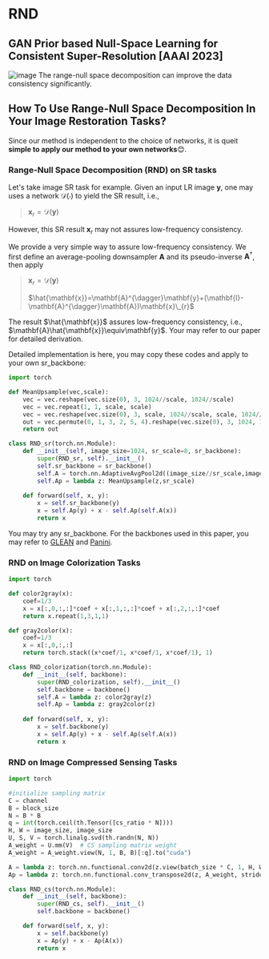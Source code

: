 # RND
## GAN Prior based Null-Space Learning for Consistent Super-Resolution [AAAI 2023] 

![image](https://user-images.githubusercontent.com/95485229/203699143-7d73ab43-7e40-4cdb-9cd1-d4293181f223.png)
The range-null space decomposition can improve the data consistency significantly. 

## How To Use Range-Null Space Decomposition In Your Image Restoration Tasks?
Since our method is independent to the choice of networks, it is queit **simple to apply our method to your own networks**😊. 

### Range-Null Space Decomposition (RND) on SR tasks
Let's take image SR task for example. Given an input LR image $\mathbf{y}$, one may uses a network $\mathcal{D}(\cdot)$ to yield the SR result, i.e.,

> $\mathbf{x}_{r}=\mathcal{D}(\mathbf{y})$

However, this SR result $\mathbf{x}_{r}$ may not assures low-frequency consistency.

We provide a very simple way to assure low-frequency consistency. We first define an average-pooling downsampler $\mathbf{A}$ and its pseudo-inverse $\mathbf{A}^{\dagger}$, then apply

> $\mathbf{x}_{r}=\mathcal{D}(\mathbf{y})$
> 
> $\hat{\mathbf{x}}=\mathbf{A}^{\dagger}\mathbf{y}+(\mathbf{I}-\mathbf{A}^{\dagger}\mathbf{A})\mathbf{x}\_{r}$

The result $\hat{\mathbf{x}}$ assures low-frequency consistency, i.e., $\mathbf{A}\hat{\mathbf{x}}\equiv\mathbf{y}$. Your may refer to our paper for detailed derivation.

Detailed implementation is here, you may copy these codes and apply to your own sr_backbone:

```python
import torch

def MeanUpsample(vec,scale):
    vec = vec.reshape(vec.size(0), 3, 1024//scale, 1024//scale)
    vec = vec.repeat(1, 1, scale, scale)
    vec = vec.reshape(vec.size(0), 3, scale, 1024//scale, scale, 1024//scale)
    out = vec.permute(0, 1, 3, 2, 5, 4).reshape(vec.size(0), 3, 1024, 1024)
    return out

class RND_sr(torch.nn.Module):
    def __init__(self, image_size=1024, sr_scale=8, sr_backbone):
        super(RND_sr, self).__init__()
        self.sr_backbone = sr_backbone()
        self.A = torch.nn.AdaptiveAvgPool2d((image_size//sr_scale,image_size//sr_scale))
        self.Ap = lambda z: MeanUpsample(z,sr_scale)
        
    def forward(self, x, y): 
        x = self.sr_backbone(y)
        x = self.Ap(y) + x - self.Ap(self.A(x))
        return x
```
You may try any sr_backbone. For the backbones used in this paper, you may refer to [GLEAN](https://github.com/open-mmlab/mmediting/blob/master/configs/restorers/glean/README.md) and [Panini](https://github.com/jianzhangcs/panini).

### RND on Image Colorization Tasks

```python
import torch

def color2gray(x):
    coef=1/3
    x = x[:,0,:,:]*coef + x[:,1,:,:]*coef + x[:,2,:,:]*coef
    return x.repeat(1,3,1,1)

def gray2color(x):
    coef=1/3
    x = x[:,0,:,:]
    return torch.stack((x*coef/1, x*coef/1, x*coef/1), 1)    

class RND_colorization(torch.nn.Module):
    def __init__(self, backbone):
        super(RND_colorization, self).__init__()
        self.backbone = backbone()
        self.A = lambda z: color2gray(z)
        self.Ap = lambda z: gray2color(z)
        
    def forward(self, x, y): 
        x = self.backbone(y)
        x = self.Ap(y) + x - self.Ap(self.A(x))
        return x
```

### RND on Image Compressed Sensing Tasks

```python
import torch

#initialize sampling matrix
C = channel
B = block_size
N = B * B
q = int(torch.ceil(th.Tensor([cs_ratio * N])))
H, W = image_size, image_size
U, S, V = torch.linalg.svd(th.randn(N, N))
A_weight = U.mm(V)  # CS sampling matrix weight
A_weight = A_weight.view(N, 1, B, B)[:q].to("cuda")

A = lambda z: torch.nn.functional.conv2d(z.view(batch_size * C, 1, H, W), A_weight, stride=B)
Ap = lambda z: torch.nn.functional.conv_transpose2d(z, A_weight, stride=B).view(batch_size, C, H, W)

class RND_cs(torch.nn.Module):
    def __init__(self, backbone):
        super(RND_cs, self).__init__()
        self.backbone = backbone()

    def forward(self, x, y): 
        x = self.backbone(y)
        x = Ap(y) + x - Ap(A(x))
        return x
```
